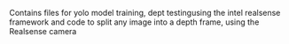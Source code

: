 Contains files for yolo model training, dept testingusing the intel realsense framework and code to split any image into a depth frame, using the Realsense camera
